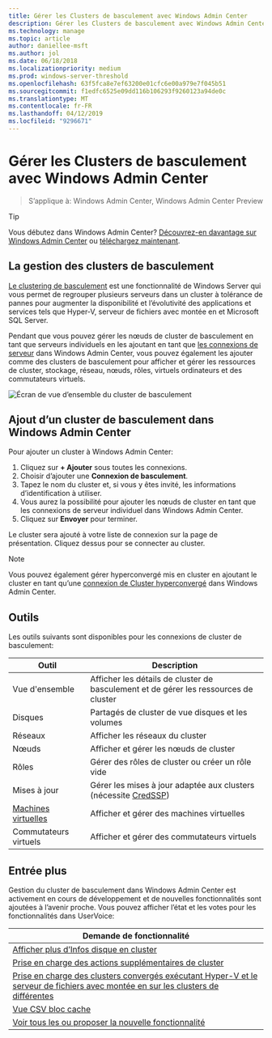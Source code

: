 ```yaml
---
title: Gérer les Clusters de basculement avec Windows Admin Center
description: Gérer les Clusters de basculement avec Windows Admin Center (projet Honolulu)
ms.technology: manage
ms.topic: article
author: daniellee-msft
ms.author: jol
ms.date: 06/18/2018
ms.localizationpriority: medium
ms.prod: windows-server-threshold
ms.openlocfilehash: 63f5fca8e7ef63200e01cfc6e00a979e7f045b51
ms.sourcegitcommit: f1edfc6525e09dd116b106293f9260123a94de0c
ms.translationtype: MT
ms.contentlocale: fr-FR
ms.lasthandoff: 04/12/2019
ms.locfileid: "9296671"
---
```

# Gérer les Clusters de basculement avec Windows Admin Center

>S’applique à: Windows Admin Center, Windows Admin Center Preview

> [!Tip]
> Vous débutez dans Windows Admin Center?
> [Découvrez-en davantage sur Windows Admin Center](../understand/windows-admin-center.md) ou [téléchargez maintenant](https://aka.ms/windowsadmincenter).

## La gestion des clusters de basculement
[Le clustering de basculement](https://docs.microsoft.com/windows-server/failover-clustering/failover-clustering-overview) est une fonctionnalité de Windows Server qui vous permet de regrouper plusieurs serveurs dans un cluster à tolérance de pannes pour augmenter la disponibilité et l’évolutivité des applications et services tels que Hyper-V, serveur de fichiers avec montée en et Microsoft SQL Server.

Pendant que vous pouvez gérer les nœuds de cluster de basculement en tant que serveurs individuels en les ajoutant en tant que [les connexions de serveur](manage-servers.md) dans Windows Admin Center, vous pouvez également les ajouter comme des clusters de basculement pour afficher et gérer les ressources de cluster, stockage, réseau, nœuds, rôles, virtuels ordinateurs et des commutateurs virtuels.

![Écran de vue d’ensemble du cluster de basculement](../media/manage-failover-clusters/fcm-overview.png)

## Ajout d’un cluster de basculement dans Windows Admin Center
Pour ajouter un cluster à Windows Admin Center:

1. Cliquez sur **+ Ajouter** sous toutes les connexions.
2. Choisir d’ajouter une **Connexion de basculement**.
3. Tapez le nom du cluster et, si vous y êtes invité, les informations d’identification à utiliser.
4. Vous aurez la possibilité pour ajouter les nœuds de cluster en tant que les connexions de serveur individuel dans Windows Admin Center.
5. Cliquez sur **Envoyer** pour terminer.

Le cluster sera ajouté à votre liste de connexion sur la page de présentation. Cliquez dessus pour se connecter au cluster.

> [!NOTE]
> Vous pouvez également gérer hyperconvergé mis en cluster en ajoutant le cluster en tant qu’une [connexion de Cluster hyperconvergé](manage-hyper-converged.md) dans Windows Admin Center.

## Outils

Les outils suivants sont disponibles pour les connexions de cluster de basculement:

| Outil | Description |
| ---- | ----------- |
| Vue d'ensemble | Afficher les détails de cluster de basculement et de gérer les ressources de cluster |
| Disques | Partagés de cluster de vue disques et les volumes |
| Réseaux | Afficher les réseaux du cluster |
| Nœuds | Afficher et gérer les nœuds de cluster |
| Rôles | Gérer des rôles de cluster ou créer un rôle vide |
| Mises à jour | Gérer les mises à jour adaptée aux clusters (nécessite [CredSSP](../understand/faq.md#does-windows-admin-center-use-credssp)) |
| [Machines virtuelles](manage-virtual-machines.md) | Afficher et gérer des machines virtuelles |
| Commutateurs virtuels | Afficher et gérer des commutateurs virtuels |

## Entrée plus

Gestion du cluster de basculement dans Windows Admin Center est activement en cours de développement et de nouvelles fonctionnalités sont ajoutées à l’avenir proche. Vous pouvez afficher l’état et les votes pour les fonctionnalités dans UserVoice:

|Demande de fonctionnalité|
|-------|
| [Afficher plus d’Infos disque en cluster](https://windowsserver.uservoice.com/forums/295071-management-tools/suggestions/31740424--cluster-more-disk-info-in-failover-cluster-manag) |
| [Prise en charge des actions supplémentaires de cluster](https://windowsserver.uservoice.com/forums/295071-management-tools/suggestions/33558076--fcm-full-csv-management-cycle-in-one-place) |
| [Prise en charge des clusters convergés exécutant Hyper-V et le serveur de fichiers avec montée en sur les clusters de différentes](https://windowsserver.uservoice.com/forums/295071-management-tools/suggestions/31729741--cluster-support-for-converged-architecture) |
| [Vue CSV bloc cache](https://windowsserver.uservoice.com/forums/295071-management-tools/suggestions/31669477--cluster-csv-block-cache) |
| [Voir tous les ou proposer la nouvelle fonctionnalité](https://windowsserver.uservoice.com/forums/295071/filters/top?category_id=319162&query=%5Bcluster%5D) |